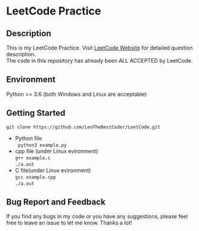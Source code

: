 # LeetCode Practice

## Description
This is my LeetCode Practice. Visit [LeetCode Website](https://leetcode.com/) for detailed question description.  
The code in this repository has already been ALL ACCEPTED by LeetCode.

## Environment
Python >= 3.6 (both Windows and Linux are acceptable)

## Getting Started
```
git clone https://github.com/LeoTheBestCoder/LeetCode.git
```
* Python file  
``` python3 example.py```
* cpp file (under Linux evironment)  
``` g++ example.c ```  
```./a.out```  
* C file(under Linux evironment)  
``` gcc example.cpp ```  
```./a.out```  

## Bug Report and Feedback
If you find any bugs in my code or you have any suggestions, please feel free to leave an issue to let me know. Thanks a lot!

